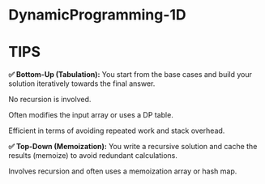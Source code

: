 # DynamicProgramming-1D

# TIPS

**✅ Bottom-Up (Tabulation):**
You start from the base cases and build your solution iteratively towards the final answer.

No recursion is involved.

Often modifies the input array or uses a DP table.

Efficient in terms of avoiding repeated work and stack overhead.

**✅ Top-Down (Memoization):**
You write a recursive solution and cache the results (memoize) to avoid redundant calculations.

Involves recursion and often uses a memoization array or hash map.

